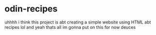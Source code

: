 # odin-recipes
uhhhh i think this project is abt creating a simple website using HTML abt recipes lol
and yeah
thats all im gonna put on this for now 
deuces
